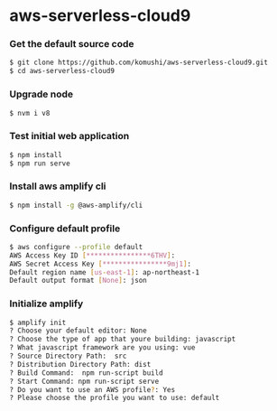 # aws-serverless-cloud9

### Get the default source code
```bash
$ git clone https://github.com/komushi/aws-serverless-cloud9.git
$ cd aws-serverless-cloud9
```

### Upgrade node
```bash
$ nvm i v8
```

### Test initial web application
```bash
$ npm install
$ npm run serve
```

### Install aws amplify cli
```bash
$ npm install -g @aws-amplify/cli
```

### Configure default profile
```bash
$ aws configure --profile default
AWS Access Key ID [****************6THV]: 
AWS Secret Access Key [****************9mj1]: 
Default region name [us-east-1]: ap-northeast-1
Default output format [None]: json
```

### Initialize amplify
```bash
$ amplify init
? Choose your default editor: None
? Choose the type of app that youre building: javascript
? What javascript framework are you using: vue
? Source Directory Path:  src
? Distribution Directory Path: dist
? Build Command:  npm run-script build
? Start Command: npm run-script serve
? Do you want to use an AWS profile?: Yes
? Please choose the profile you want to use: default
```